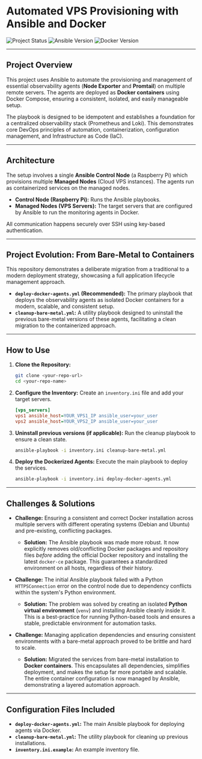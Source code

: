 # Automated VPS Provisioning with Ansible and Docker

![Project Status](https://img.shields.io/badge/status-complete-green)
![Ansible Version](https://img.shields.io/badge/Ansible-2.16-blue)
![Docker Version](https://img.shields.io/badge/Docker-24.0-blue)

---

## Project Overview

This project uses Ansible to automate the provisioning and management of essential observability agents (**Node Exporter** and **Promtail**) on multiple remote servers. The agents are deployed as **Docker containers** using Docker Compose, ensuring a consistent, isolated, and easily manageable setup.

The playbook is designed to be idempotent and establishes a foundation for a centralized observability stack (Prometheus and Loki). This demonstrates core DevOps principles of automation, containerization, configuration management, and Infrastructure as Code (IaC).

---

## Architecture

The setup involves a single **Ansible Control Node** (a Raspberry Pi) which provisions multiple **Managed Nodes** (Cloud VPS instances). The agents run as containerized services on the managed nodes.

* **Control Node (Raspberry Pi):** Runs the Ansible playbooks.
* **Managed Nodes (VPS Servers):** The target servers that are configured by Ansible to run the monitoring agents in Docker.

All communication happens securely over SSH using key-based authentication.

---

## Project Evolution: From Bare-Metal to Containers

This repository demonstrates a deliberate migration from a traditional to a modern deployment strategy, showcasing a full application lifecycle management approach.

* **`deploy-docker-agents.yml` (Recommended):** The primary playbook that deploys the observability agents as isolated Docker containers for a modern, scalable, and consistent setup.
* **`cleanup-bare-metal.yml`:** A utility playbook designed to uninstall the previous bare-metal versions of these agents, facilitating a clean migration to the containerized approach.

---

## How to Use

1.  **Clone the Repository:**
    ```bash
    git clone <your-repo-url>
    cd <your-repo-name>
    ```

2.  **Configure the Inventory:**
    Create an `inventory.ini` file and add your target servers.
    ```ini
    [vps_servers]
    vps1 ansible_host=YOUR_VPS1_IP ansible_user=your_user
    vps2 ansible_host=YOUR_VPS2_IP ansible_user=your_user
    ```

3.  **Uninstall previous versions (if applicable):**
    Run the cleanup playbook to ensure a clean state.
    ```bash
    ansible-playbook -i inventory.ini cleanup-bare-metal.yml
    ```

4.  **Deploy the Dockerized Agents:**
    Execute the main playbook to deploy the services.
    ```bash
    ansible-playbook -i inventory.ini deploy-docker-agents.yml
    ```

---

## Challenges & Solutions

* **Challenge:** Ensuring a consistent and correct Docker installation across multiple servers with different operating systems (Debian and Ubuntu) and pre-existing, conflicting packages.
    * **Solution:** The Ansible playbook was made more robust. It now explicitly removes old/conflicting Docker packages and repository files *before* adding the official Docker repository and installing the latest `docker-ce` package. This guarantees a standardized environment on all hosts, regardless of their history.

* **Challenge:** The initial Ansible playbook failed with a Python `HTTPSConnection` error on the control node due to dependency conflicts within the system's Python environment.
    * **Solution:** The problem was solved by creating an isolated **Python virtual environment** (`venv`) and installing Ansible cleanly inside it. This is a best-practice for running Python-based tools and ensures a stable, predictable environment for automation tasks.

* **Challenge:** Managing application dependencies and ensuring consistent environments with a bare-metal approach proved to be brittle and hard to scale.
    * **Solution:** Migrated the services from bare-metal installation to **Docker containers**. This encapsulates all dependencies, simplifies deployment, and makes the setup far more portable and scalable. The entire container configuration is now managed by Ansible, demonstrating a layered automation approach.

---

## Configuration Files Included

* **`deploy-docker-agents.yml`:** The main Ansible playbook for deploying agents via Docker.
* **`cleanup-bare-metal.yml`:** The utility playbook for cleaning up previous installations.
* **`inventory.ini.example`:** An example inventory file.
